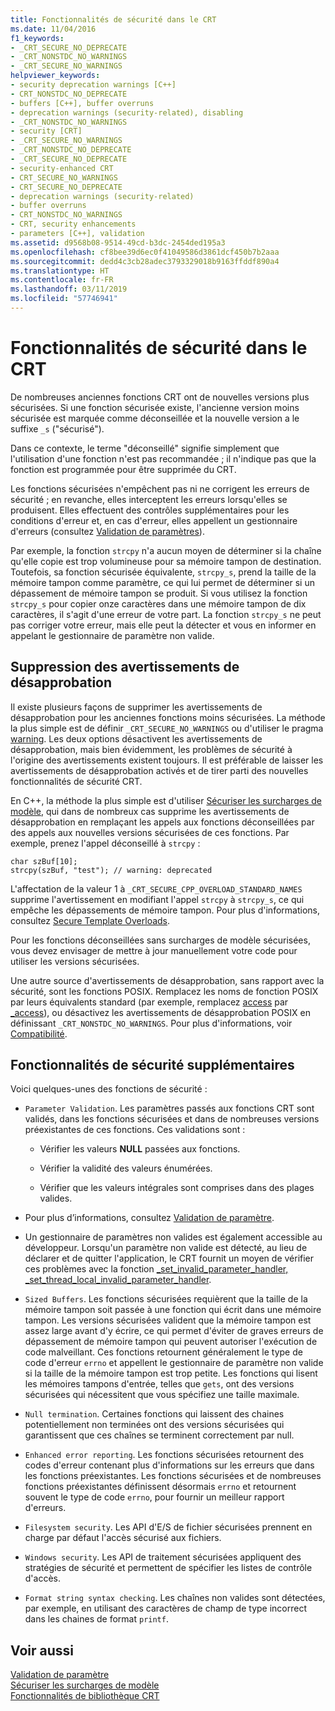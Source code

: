```yaml
---
title: Fonctionnalités de sécurité dans le CRT
ms.date: 11/04/2016
f1_keywords:
- _CRT_SECURE_NO_DEPRECATE
- _CRT_NONSTDC_NO_WARNINGS
- _CRT_SECURE_NO_WARNINGS
helpviewer_keywords:
- security deprecation warnings [C++]
- CRT_NONSTDC_NO_DEPRECATE
- buffers [C++], buffer overruns
- deprecation warnings (security-related), disabling
- _CRT_NONSTDC_NO_WARNINGS
- security [CRT]
- _CRT_SECURE_NO_WARNINGS
- _CRT_NONSTDC_NO_DEPRECATE
- _CRT_SECURE_NO_DEPRECATE
- security-enhanced CRT
- CRT_SECURE_NO_WARNINGS
- CRT_SECURE_NO_DEPRECATE
- deprecation warnings (security-related)
- buffer overruns
- CRT_NONSTDC_NO_WARNINGS
- CRT, security enhancements
- parameters [C++], validation
ms.assetid: d9568b08-9514-49cd-b3dc-2454ded195a3
ms.openlocfilehash: cf8bee39d6ec0f41049586d3861dcf450b7b2aaa
ms.sourcegitcommit: dedd4c3cb28adec3793329018b9163ffddf890a4
ms.translationtype: HT
ms.contentlocale: fr-FR
ms.lasthandoff: 03/11/2019
ms.locfileid: "57746941"
---
```

# <a name="security-features-in-the-crt"></a>Fonctionnalités de sécurité dans le CRT

De nombreuses anciennes fonctions CRT ont de nouvelles versions plus sécurisées. Si une fonction sécurisée existe, l'ancienne version moins sécurisée est marquée comme déconseillée et la nouvelle version a le suffixe `_s` ("sécurisé").

Dans ce contexte, le terme "déconseillé" signifie simplement que l'utilisation d'une fonction n'est pas recommandée ; il n'indique pas que la fonction est programmée pour être supprimée du CRT.

Les fonctions sécurisées n'empêchent pas ni ne corrigent les erreurs de sécurité ; en revanche, elles interceptent les erreurs lorsqu'elles se produisent. Elles effectuent des contrôles supplémentaires pour les conditions d'erreur et, en cas d'erreur, elles appellent un gestionnaire d'erreurs (consultez [Validation de paramètres](../c-runtime-library/parameter-validation.md)).

Par exemple, la fonction `strcpy` n'a aucun moyen de déterminer si la chaîne qu'elle copie est trop volumineuse pour sa mémoire tampon de destination. Toutefois, sa fonction sécurisée équivalente, `strcpy_s`, prend la taille de la mémoire tampon comme paramètre, ce qui lui permet de déterminer si un dépassement de mémoire tampon se produit. Si vous utilisez la fonction `strcpy_s` pour copier onze caractères dans une mémoire tampon de dix caractères, il s'agit d'une erreur de votre part. La fonction `strcpy_s` ne peut pas corriger votre erreur, mais elle peut la détecter et vous en informer en appelant le gestionnaire de paramètre non valide.

## <a name="eliminating-deprecation-warnings"></a>Suppression des avertissements de désapprobation

Il existe plusieurs façons de supprimer les avertissements de désapprobation pour les anciennes fonctions moins sécurisées. La méthode la plus simple est de définir `_CRT_SECURE_NO_WARNINGS` ou d'utiliser le pragma [warning](../preprocessor/warning.md). Les deux options désactivent les avertissements de désapprobation, mais bien évidemment, les problèmes de sécurité à l'origine des avertissements existent toujours. Il est préférable de laisser les avertissements de désapprobation activés et de tirer parti des nouvelles fonctionnalités de sécurité CRT.

En C++, la méthode la plus simple est d'utiliser [Sécuriser les surcharges de modèle](../c-runtime-library/secure-template-overloads.md), qui dans de nombreux cas supprime les avertissements de désapprobation en remplaçant les appels aux fonctions déconseillées par des appels aux nouvelles versions sécurisées de ces fonctions. Par exemple, prenez l'appel déconseillé à `strcpy` :

```
char szBuf[10];
strcpy(szBuf, "test"); // warning: deprecated
```

L'affectation de la valeur 1 à `_CRT_SECURE_CPP_OVERLOAD_STANDARD_NAMES` supprime l'avertissement en modifiant l'appel `strcpy` à `strcpy_s`, ce qui empêche les dépassements de mémoire tampon. Pour plus d'informations, consultez [Secure Template Overloads](../c-runtime-library/secure-template-overloads.md).

Pour les fonctions déconseillées sans surcharges de modèle sécurisées, vous devez envisager de mettre à jour manuellement votre code pour utiliser les versions sécurisées.

Une autre source d'avertissements de désapprobation, sans rapport avec la sécurité, sont les fonctions POSIX. Remplacez les noms de fonction POSIX par leurs équivalents standard (par exemple, remplacez [access](../c-runtime-library/reference/access-crt.md) par [_access](../c-runtime-library/reference/access-waccess.md)), ou désactivez les avertissements de désapprobation POSIX en définissant `_CRT_NONSTDC_NO_WARNINGS`. Pour plus d'informations, voir [Compatibilité](compatibility.md).

## <a name="additional-security-features"></a>Fonctionnalités de sécurité supplémentaires

Voici quelques-unes des fonctions de sécurité :

- `Parameter Validation`. Les paramètres passés aux fonctions CRT sont validés, dans les fonctions sécurisées et dans de nombreuses versions préexistantes de ces fonctions. Ces validations sont :

   - Vérifier les valeurs **NULL** passées aux fonctions.

   - Vérifier la validité des valeurs énumérées.

   - Vérifier que les valeurs intégrales sont comprises dans des plages valides.

- Pour plus d’informations, consultez [Validation de paramètre](../c-runtime-library/parameter-validation.md).

- Un gestionnaire de paramètres non valides est également accessible au développeur. Lorsqu'un paramètre non valide est détecté, au lieu de déclarer et de quitter l'application, le CRT fournit un moyen de vérifier ces problèmes avec la fonction [_set_invalid_parameter_handler, _set_thread_local_invalid_parameter_handler](../c-runtime-library/reference/set-invalid-parameter-handler-set-thread-local-invalid-parameter-handler.md).

- `Sized Buffers`. Les fonctions sécurisées requièrent que la taille de la mémoire tampon soit passée à une fonction qui écrit dans une mémoire tampon. Les versions sécurisées valident que la mémoire tampon est assez large avant d'y écrire, ce qui permet d'éviter de graves erreurs de dépassement de mémoire tampon qui peuvent autoriser l'exécution de code malveillant. Ces fonctions retournent généralement le type de code d'erreur `errno` et appellent le gestionnaire de paramètre non valide si la taille de la mémoire tampon est trop petite. Les fonctions qui lisent les mémoires tampons d'entrée, telles que `gets`, ont des versions sécurisées qui nécessitent que vous spécifiez une taille maximale.

- `Null termination`. Certaines fonctions qui laissent des chaines potentiellement non terminées ont des versions sécurisées qui garantissent que ces chaînes se terminent correctement par null.

- `Enhanced error reporting`. Les fonctions sécurisées retournent des codes d'erreur contenant plus d'informations sur les erreurs que dans les fonctions préexistantes. Les fonctions sécurisées et de nombreuses fonctions préexistantes définissent désormais `errno` et retournent souvent le type de code `errno`, pour fournir un meilleur rapport d'erreurs.

- `Filesystem security`. Les API d'E/S de fichier sécurisées prennent en charge par défaut l'accès sécurisé aux fichiers.

- `Windows security`. Les API de traitement sécurisées appliquent des stratégies de sécurité et permettent de spécifier les listes de contrôle d'accès.

- `Format string syntax checking`. Les chaînes non valides sont détectées, par exemple, en utilisant des caractères de champ de type incorrect dans les chaines de format `printf`.

## <a name="see-also"></a>Voir aussi

[Validation de paramètre](../c-runtime-library/parameter-validation.md)<br/>
[Sécuriser les surcharges de modèle](../c-runtime-library/secure-template-overloads.md)<br/>
[Fonctionnalités de bibliothèque CRT](../c-runtime-library/crt-library-features.md)
